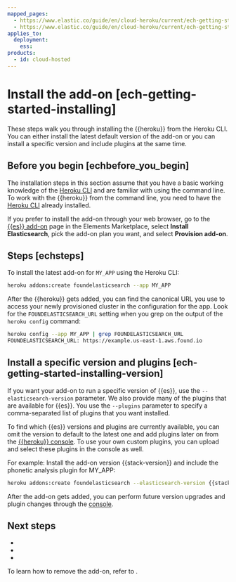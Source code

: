```yaml
---
mapped_pages:
  - https://www.elastic.co/guide/en/cloud-heroku/current/ech-getting-started-installing.html
  - https://www.elastic.co/guide/en/cloud-heroku/current/ech-getting-started-installing-version.html
applies_to:
  deployment:
    ess:
products:
  - id: cloud-hosted
---
```


# Install the add-on [ech-getting-started-installing]

These steps walk you through installing the {{heroku}} from the Heroku CLI. You can either install the latest default version of the add-on or you can install a specific version and include plugins at the same time.


## Before you begin [echbefore_you_begin]

The installation steps in this section assume that you have a basic working knowledge of the [Heroku CLI](https://devcenter.heroku.com/articles/heroku-cli) and are familiar with using the command line. To work with the {{heroku}} from the command line, you need to have the [Heroku CLI](https://devcenter.heroku.com/articles/heroku-cli) already installed.

If you prefer to install the add-on through your web browser, go to the [{{es}} add-on](https://elements.heroku.com/addons/foundelasticsearch) page in the Elements Marketplace, select **Install Elasticsearch**, pick the add-on plan you want, and select **Provision add-on**.


## Steps [echsteps]

To install the latest add-on for `MY_APP` using the Heroku CLI:

```bash
heroku addons:create foundelasticsearch --app MY_APP
```

After the {{heroku}} gets added, you can find the canonical URL you use to access your newly provisioned cluster in the configuration for the app. Look for the `FOUNDELASTICSEARCH_URL` setting when you grep on the output of the `heroku config` command:

```bash
heroku config --app MY_APP | grep FOUNDELASTICSEARCH_URL
FOUNDELASTICSEARCH_URL: https://example.us-east-1.aws.found.io
```

## Install a specific version and plugins [ech-getting-started-installing-version]

If you want your add-on to run a specific version of {{es}}, use the `--elasticsearch-version` parameter. We also provide many of the plugins that are available for {{es}}. You use the `--plugins` parameter to specify a comma-separated list of plugins that you want installed.

To find which {{es}} versions and plugins are currently available, you can omit the version to default to the latest one and add plugins later on from the [{{heroku}} console](https://cloud.elastic.co?page=docs&placement=docs-body). To use your own custom plugins, you can upload and select these plugins in the console as well.

For example: Install the add-on version {{stack-version}} and include the phonetic analysis plugin for  MY_APP:

```bash subs=true
heroku addons:create foundelasticsearch --elasticsearch-version {{stack-version}} --plugins analysis-phonetic --app MY_APP
```

After the add-on gets added, you can perform future version upgrades and plugin changes through the [console](heroku-getting-started-accessing.md).

## Next steps

- [](/deploy-manage/deploy/elastic-cloud/heroku-getting-started-accessing.md)
- [](/deploy-manage/deploy/elastic-cloud/heroku-working-with-elasticsearch.md)
- [](/deploy-manage/deploy/elastic-cloud/heroku.md#next-steps)

To learn how to remove the add-on, refer to [](/deploy-manage/deploy/elastic-cloud/heroku-getting-started-removing.md).